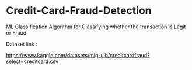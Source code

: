 # Credit-Card-Fraud-Detection
ML Classification Algorithm for Classifying whether the transaction is Legit or Fraud!


Dataset link : 

https://www.kaggle.com/datasets/mlg-ulb/creditcardfraud?select=creditcard.csv

